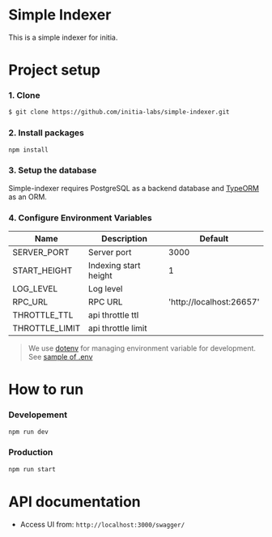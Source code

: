 # Simple Indexer

This is a simple indexer for initia.

# Project setup

### 1. Clone

```bash
$ git clone https://github.com/initia-labs/simple-indexer.git
```

### 2. Install packages

```bash
npm install
```

### 3. Setup the database

Simple-indexer requires PostgreSQL as a backend database and [TypeORM](https://github.com/typeorm/typeorm) as an ORM.

### 4. Configure Environment Variables

| Name           | Description           | Default                  |
| -------------- | --------------------- | ------------------------ |
| SERVER_PORT    | Server port           | 3000                     |
| START_HEIGHT   | Indexing start height | 1                        |
| LOG_LEVEL      | Log level             |                          |
| RPC_URL        | RPC URL               | 'http://localhost:26657' |
| THROTTLE_TTL   | api throttle ttl      |                          |
| THROTTLE_LIMIT | api throttle limit    |                          |

> We use [dotenv](https://github.com/motdotla/dotenv) for managing environment variable for development. See [sample of .env](.env_sample)

# How to run

### Developement

```bash
npm run dev
```

### Production

```bash
npm run start
```

# API documentation

- Access UI from: `http://localhost:3000/swagger/`
